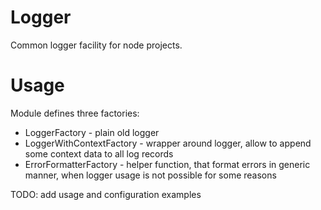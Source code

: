# Logger

Common logger facility for node projects.

# Usage

Module defines three factories:

* LoggerFactory - plain old logger
* LoggerWithContextFactory - wrapper around logger, allow to append some context data to all log records
* ErrorFormatterFactory - helper function, that format errors in generic manner, when logger usage is not possible for some reasons

TODO: add usage and configuration examples
